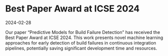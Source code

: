 # Best Paper Award at ICSE 2024

2024-02-28

Our paper “Predictive Models for Build Failure Detection” has received
the Best Paper Award at ICSE 2024. This work presents novel machine
learning approaches for early detection of build failures in continuous
integration pipelines, potentially saving significant development time
and resources.
